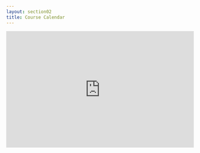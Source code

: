 ```yaml
---
layout: section02
title: Course Calendar
---
```


<style>
@media (max-width: 600px) {
    .big-container {
        display: none;
    }
}
@media (min-width: 601px) {
    .small-container {
        display: none;
    }
}
/* Responsive iFrame */
.responsive-iframe-container {
    position: relative;
    padding-bottom: 56.25%;
    padding-top: 30px;
    height: 0;
    overflow: hidden;
}
.responsive-iframe-container iframe,   
.vresponsive-iframe-container object,  
.vresponsive-iframe-container embed {
    position: absolute;
    top: 0;
    left: 0;
    width: 100%;
    height: 100%;
}
</style>
<div class="responsive-iframe-container big-container">
<iframe src="https://calendar.google.com/calendar/embed?showPrint=0&amp;showCalendars=0&amp;showTz=0&amp;height=600&amp;wkst=1&amp;bgcolor=%23FFFFFF&amp;src=uni.edu_tdv1dhht00rbn27s2q3fvhd8c4%40group.calendar.google.com&amp;color=%23182C57&amp;ctz=America%2FChicago" style="border-width:0" width="550" height="600" frameborder="0" scrolling="no"></iframe>
</div>
<div class="responsive-iframe-container small-container">
<iframe src="https://calendar.google.com/calendar/embed?showPrint=0&amp;showCalendars=0&amp;showTz=0&amp;height=600&amp;wkst=1&amp;bgcolor=%23FFFFFF&amp;src=uni.edu_tdv1dhht00rbn27s2q3fvhd8c4%40group.calendar.google.com&amp;color=%23182C57&amp;ctz=America%2FChicago" style="border-width:0" width="300" height="600" frameborder="0" scrolling="no"></iframe></div>
<div class="hidden-lg">
<p>&nbsp;</p>
</div>
